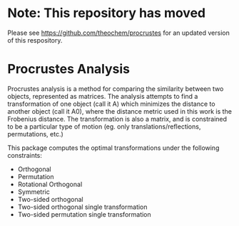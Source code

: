 # Note: This repository has moved
Please see https://github.com/theochem/procrustes for an updated version of this respository.

# Procrustes Analysis
Procrustes analysis is a method for comparing the similarity between two objects, represented as matrices. The analysis attempts to find a transformation of one object (call it A) which minimizes the distance to another object (call it A0), where the distance metric used in this work is the Frobenius distance. 
The transformation is also a matrix, and is constrained to be a particular type of motion (eg. only translations/reflections, permutations, etc.)

This package computes the optimal transformations under the following constraints:
* Orthogonal
* Permutation
* Rotational Orthogonal
* Symmetric 
* Two-sided orthogonal
* Two-sided orthogonal single transformation
* Two-sided permutation single transformation


